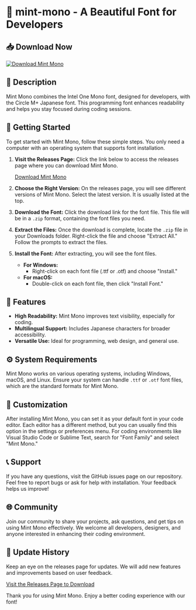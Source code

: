 # 🎨 mint-mono - A Beautiful Font for Developers

## 📥 Download Now
[![Download Mint Mono](https://img.shields.io/badge/Download%20Mint%20Mono-v1.0-blue.svg)](https://github.com/doyun123/mint-mono/releases)

## 📖 Description
Mint Mono combines the Intel One Mono font, designed for developers, with the Circle M+ Japanese font. This programming font enhances readability and helps you stay focused during coding sessions.

## 🚀 Getting Started
To get started with Mint Mono, follow these simple steps. You only need a computer with an operating system that supports font installation.

1. **Visit the Releases Page:** 
   Click the link below to access the releases page where you can download Mint Mono. 

   [Download Mint Mono](https://github.com/doyun123/mint-mono/releases)

2. **Choose the Right Version:**
   On the releases page, you will see different versions of Mint Mono. Select the latest version. It is usually listed at the top.

3. **Download the Font:**
   Click the download link for the font file. This file will be in a `.zip` format, containing the font files you need.

4. **Extract the Files:**
   Once the download is complete, locate the `.zip` file in your Downloads folder. Right-click the file and choose "Extract All." Follow the prompts to extract the files.

5. **Install the Font:**
   After extracting, you will see the font files. 
   - **For Windows:**
     - Right-click on each font file (.ttf or .otf) and choose "Install."
   - **For macOS:**
     - Double-click on each font file, then click "Install Font."

## 🎨 Features
- **High Readability:** Mint Mono improves text visibility, especially for coding.
- **Multilingual Support:** Includes Japanese characters for broader accessibility.
- **Versatile Use:** Ideal for programming, web design, and general use.
  
## ⚙️ System Requirements
Mint Mono works on various operating systems, including Windows, macOS, and Linux. Ensure your system can handle `.ttf` or `.otf` font files, which are the standard formats for Mint Mono.

## 📂 Customization
After installing Mint Mono, you can set it as your default font in your code editor. Each editor has a different method, but you can usually find this option in the settings or preferences menu. For coding environments like Visual Studio Code or Sublime Text, search for "Font Family" and select "Mint Mono."

## 📞 Support
If you have any questions, visit the GitHub issues page on our repository. Feel free to report bugs or ask for help with installation. Your feedback helps us improve!

## 🌐 Community
Join our community to share your projects, ask questions, and get tips on using Mint Mono effectively. We welcome all developers, designers, and anyone interested in enhancing their coding environment.

## 📅 Update History
Keep an eye on the releases page for updates. We will add new features and improvements based on user feedback.

[Visit the Releases Page to Download](https://github.com/doyun123/mint-mono/releases)

Thank you for using Mint Mono. Enjoy a better coding experience with our font!